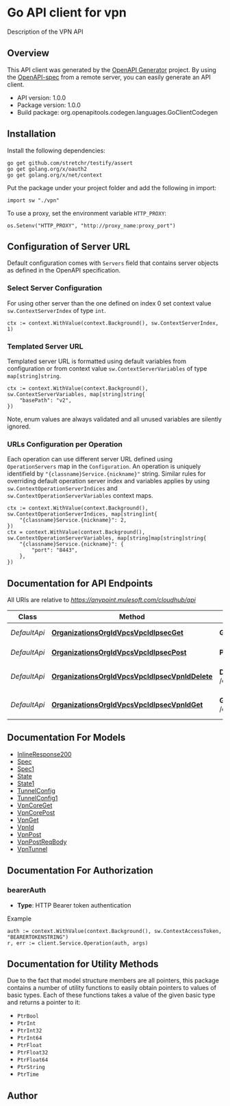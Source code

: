 # Go API client for vpn

Description of the VPN API

## Overview
This API client was generated by the [OpenAPI Generator](https://openapi-generator.tech) project.  By using the [OpenAPI-spec](https://www.openapis.org/) from a remote server, you can easily generate an API client.

- API version: 1.0.0
- Package version: 1.0.0
- Build package: org.openapitools.codegen.languages.GoClientCodegen

## Installation

Install the following dependencies:

```shell
go get github.com/stretchr/testify/assert
go get golang.org/x/oauth2
go get golang.org/x/net/context
```

Put the package under your project folder and add the following in import:

```golang
import sw "./vpn"
```

To use a proxy, set the environment variable `HTTP_PROXY`:

```golang
os.Setenv("HTTP_PROXY", "http://proxy_name:proxy_port")
```

## Configuration of Server URL

Default configuration comes with `Servers` field that contains server objects as defined in the OpenAPI specification.

### Select Server Configuration

For using other server than the one defined on index 0 set context value `sw.ContextServerIndex` of type `int`.

```golang
ctx := context.WithValue(context.Background(), sw.ContextServerIndex, 1)
```

### Templated Server URL

Templated server URL is formatted using default variables from configuration or from context value `sw.ContextServerVariables` of type `map[string]string`.

```golang
ctx := context.WithValue(context.Background(), sw.ContextServerVariables, map[string]string{
	"basePath": "v2",
})
```

Note, enum values are always validated and all unused variables are silently ignored.

### URLs Configuration per Operation

Each operation can use different server URL defined using `OperationServers` map in the `Configuration`.
An operation is uniquely identifield by `"{classname}Service.{nickname}"` string.
Similar rules for overriding default operation server index and variables applies by using `sw.ContextOperationServerIndices` and `sw.ContextOperationServerVariables` context maps.

```
ctx := context.WithValue(context.Background(), sw.ContextOperationServerIndices, map[string]int{
	"{classname}Service.{nickname}": 2,
})
ctx = context.WithValue(context.Background(), sw.ContextOperationServerVariables, map[string]map[string]string{
	"{classname}Service.{nickname}": {
		"port": "8443",
	},
})
```

## Documentation for API Endpoints

All URIs are relative to *https://anypoint.mulesoft.com/cloudhub/api*

Class | Method | HTTP request | Description
------------ | ------------- | ------------- | -------------
*DefaultApi* | [**OrganizationsOrgIdVpcsVpcIdIpsecGet**](docs/DefaultApi.md#organizationsorgidvpcsvpcidipsecget) | **Get** /organizations/{orgId}/vpcs/{vpcId}/ipsec | Returns a list of vpns.
*DefaultApi* | [**OrganizationsOrgIdVpcsVpcIdIpsecPost**](docs/DefaultApi.md#organizationsorgidvpcsvpcidipsecpost) | **Post** /organizations/{orgId}/vpcs/{vpcId}/ipsec | Creates a VPN.
*DefaultApi* | [**OrganizationsOrgIdVpcsVpcIdIpsecVpnIdDelete**](docs/DefaultApi.md#organizationsorgidvpcsvpcidipsecvpniddelete) | **Delete** /organizations/{orgId}/vpcs/{vpcId}/ipsec/{vpnId} | Delete a VPN connection
*DefaultApi* | [**OrganizationsOrgIdVpcsVpcIdIpsecVpnIdGet**](docs/DefaultApi.md#organizationsorgidvpcsvpcidipsecvpnidget) | **Get** /organizations/{orgId}/vpcs/{vpcId}/ipsec/{vpnId} | Returns a a specific vpn


## Documentation For Models

 - [InlineResponse200](docs/InlineResponse200.md)
 - [Spec](docs/Spec.md)
 - [Spec1](docs/Spec1.md)
 - [State](docs/State.md)
 - [State1](docs/State1.md)
 - [TunnelConfig](docs/TunnelConfig.md)
 - [TunnelConfig1](docs/TunnelConfig1.md)
 - [VpnCoreGet](docs/VpnCoreGet.md)
 - [VpnCorePost](docs/VpnCorePost.md)
 - [VpnGet](docs/VpnGet.md)
 - [VpnId](docs/VpnId.md)
 - [VpnPost](docs/VpnPost.md)
 - [VpnPostReqBody](docs/VpnPostReqBody.md)
 - [VpnTunnel](docs/VpnTunnel.md)


## Documentation For Authorization



### bearerAuth

- **Type**: HTTP Bearer token authentication

Example

```golang
auth := context.WithValue(context.Background(), sw.ContextAccessToken, "BEARERTOKENSTRING")
r, err := client.Service.Operation(auth, args)
```


## Documentation for Utility Methods

Due to the fact that model structure members are all pointers, this package contains
a number of utility functions to easily obtain pointers to values of basic types.
Each of these functions takes a value of the given basic type and returns a pointer to it:

* `PtrBool`
* `PtrInt`
* `PtrInt32`
* `PtrInt64`
* `PtrFloat`
* `PtrFloat32`
* `PtrFloat64`
* `PtrString`
* `PtrTime`

## Author



